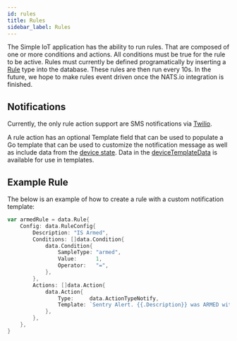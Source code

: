```yaml
---
id: rules
title: Rules
sidebar_label: Rules
---
```


The Simple IoT application has the ability to run rules. That are composed of
one or more conditions and actions. All conditions must be true for the rule to
be active. Rules must currently be defined programatically by inserting a
[Rule](../data/rule.go) type into the database. These rules are then run every
10s. In the future, we hope to make rules event driven once the NATS.io
integration is finished.

## Notifications

Currently, the only rule action support are SMS notifications via
[Twilio](environment-variables.md).

A rule action has an optional Template field that can be used to populate a Go
template that can be used to customize the notification message as well as
include data from the [device state](../data/device.go). Data in the
[deviceTemplateData](../device/device.go) is available for use in templates.

## Example Rule

The below is an example of how to create a rule with a custom notification
template:

```go
var armedRule = data.Rule{
	Config: data.RuleConfig{
		Description: "IS Armed",
		Conditions: []data.Condition{
			data.Condition{
				SampleType: "armed",
				Value:      1,
				Operator:   "=",
			},
		},
		Actions: []data.Action{
			data.Action{
				Type:     data.ActionTypeNotify,
				Template: `Sentry Alert. {{.Description}} was ARMED with target flow rate of {{printf "%.1f" (index .Ios "flowRateTarget")}} and with tank level of {{printf "%.1f" (index .Ios "currentTankVolume")}}.`,
			},
		},
	},
}
```
